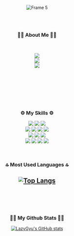 <div align="center">

![Frame 5](https://github.com/user-attachments/assets/10e613c4-c763-42a6-8981-8102d607cc7d)

<br><br>
<h3 align="center">🧑‍💻 About Me 🧑‍💻</h3>
<br><br>
<a href="https://feline-sorrel-656.notion.site/_-1617583351708054b02dc205b2f30dec">
<img src="https://img.shields.io/badge/Notion-000000?style=for-the-badge&logo=Notion&logoColor=white&color=000000">
</a><br>

<a href="https://www.instagram.com/hg._.low/">
<img src="https://img.shields.io/badge/Instagram-000000?style=for-the-badge&color=E4405F">
</a><br>

<a href="mailto:gusrb1502@gmail.com">
<img src="https://img.shields.io/badge/Gmail-000000?style=for-the-badge&logo=Gmail&logoColor=white&color=EA4335">
</a><br>

<br><br>
---
<br>
<h3 align="center">⚙️ My Skills ⚙️</h3>
<div align="center">

<img src="https://img.shields.io/badge/JAVA-007396?style=for-the-badge&logo=JAVA&logoColor=white">
<img src="https://img.shields.io/badge/SpringBoot-6DB33F?style=for-the-badge&logo=SpringBoot&logoColor=white">
<img src="https://img.shields.io/badge/JPA-59666C?style=for-the-badge&logo=Hibernate&logoColor=white"><br>
<img src="https://img.shields.io/badge/AWS-232F3E?style=for-the-badge&logo=AmazonAWS&logoColor=white">
<img src="https://img.shields.io/badge/EC2-FF9900?style=for-the-badge&logo=AmazonEC2&logoColor=white">
<img src="https://img.shields.io/badge/RDS-527FFF?style=for-the-badge&logo=AmazonRDS&logoColor=white">
<img src="https://img.shields.io/badge/S3-569A31?style=for-the-badge&logo=AmazonS3&logoColor=white"><br>
<img src="https://img.shields.io/badge/Gradle-02303A?style=for-the-badge&logo=Gradle&logoColor=white">
<img src="https://img.shields.io/badge/Git-F05032?style=for-the-badge&logo=Git&logoColor=white">
<img src="https://img.shields.io/badge/Redis-DC382D?style=for-the-badge&logo=Redis&logoColor=white"><br>
<img src="https://img.shields.io/badge/Vue.js-4FC08D?style=for-the-badge&logo=Vue.js&logoColor=white">
<img src="https://img.shields.io/badge/JavaScript-F7DF1E?style=for-the-badge&logo=JavaScript&logoColor=black">
<img src="https://img.shields.io/badge/CSS3-1572B6?style=for-the-badge&logo=CSS3&logoColor=white">
<img src="https://img.shields.io/badge/HTML5-E34F26?style=for-the-badge&logo=HTML5&logoColor=white">

</div><br><br>


<h3 align="center">🔝 Most Used Languages 🔝</h3>
<div align="center">

[![Top Langs](https://github-readme-stats.vercel.app/api/top-langs/?username=lazygyu97&layout=compact&theme=nord&hide_border=true)](https://github.com/lazygyu97/github-readme-stats)<br><br>
---
</div>


<br><br>
<h3 align="center">🧑‍💻 My Github Stats 🧑‍💻</h3>
<div align="center">

[![LazyGyu's GitHub stats](https://github-readme-stats.vercel.app/api?username=lazygyu97&include_all_commits=true&theme=nord&hide_border=true&count_private=true)](https://github.com/lazygyu97/github-readme-stats)
<br><br>
</div>

</div>
